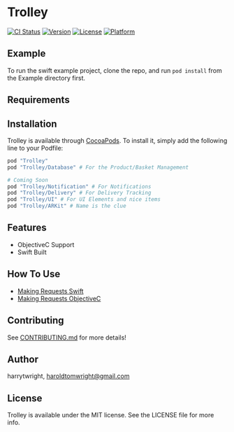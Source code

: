 # Trolley

[![CI Status](http://img.shields.io/travis/harrytwright/Trolley.svg?style=flat)](https://travis-ci.org/harrytwright/Trolley)
[![Version](https://img.shields.io/cocoapods/v/Trolley.svg?style=flat)](http://cocoapods.org/pods/Trolley)
[![License](https://img.shields.io/cocoapods/l/Trolley.svg?style=flat)](http://cocoapods.org/pods/Trolley)
[![Platform](https://img.shields.io/cocoapods/p/Trolley.svg?style=flat)](http://cocoapods.org/pods/Trolley)

## Example

To run the swift example project, clone the repo, and run `pod install` from the Example directory first.

## Requirements

## Installation

Trolley is available through [CocoaPods](http://cocoapods.org). To install
it, simply add the following line to your Podfile:

```ruby
pod "Trolley"
pod "Trolley/Database" # For the Product/Basket Management

# Coming Soon
pod "Trolley/Notification" # For Notifications
pod "Trolley/Delivery" # For Delivery Tracking
pod "Trolley/UI" # For UI Elements and nice items
pod "Trolley/ARKit" # Name is the clue
```

## Features

- ObjectiveC Support
- Swift Built

## How To Use

- [Making Requests Swift](https://github.com/Off-Piste/Trolley.io/blob/master/Documentation/How%20To%20Use%20-%20Making%20API%20Calls.md)
- [Making Requests ObjectiveC](https://github.com/Off-Piste/Trolley.io/blob/master/Documentation/How%20To%20Use%20-%20Making%20API%20Calls%20Objc.md)

## Contributing

See [CONTRIBUTING.md](https://github.com/Off-Piste/Trolley.io/blob/master/CONTRIBUTING.md) for more details!

## Author

harrytwright, haroldtomwright@gmail.com

## License

Trolley is available under the MIT license. See the LICENSE file for more info.
